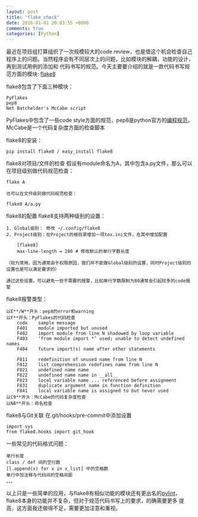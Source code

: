 ```yaml
---
layout: post
title: "flake_check"
date: 2016-01-01 20:03:55 +0800
comments: true
categories: [Python]
---
```


最近在项目组打算组织了一次规模较大的code review，也是借这个机会检查自己程序上的问题。当然程序会有不同层次上的问题，比如模块的解耦，功能的设计，再到测试用例的添加和
代码书写的规范。今天主要要介绍的就是一款代码书写规范方面的模块: [flake8](http://flake8.readthedocs.org/en/latest/index.html)

flake8包含了下面三种模块：
	
	PyFlakes
	pep8
	Net Batchelder's McCabe script
	
PyFlakes中包含了一些code style方面的规范，pep8是python官方的[编程规范](https://www.python.org/dev/peps/pep-0008/)，McCabe是一个代码复杂度方面的检查脚本

flake8的安装：

    pip install flake8 / easy_install flake8
	
flake8对项目/文件的检查
	假设有module命名为A，其中包含a.py文件，那么可以在项目级别做代码规范检查：
	
	flake A
	
	也可以在文件级别做代码规范检查：
	
	flake8 A/a.py

flake8的配置
	flake8支持两种级别的设置：
	
	1. Global级别： 修改 ~/.config/flake8 
	2. Project级别：在Project的根目录增加一项tox.ini文件，在其中增加配置
	
		[flake8]
		max-line-length = 200 # 修改默认的单行字数长度
		
	（较为常用，因为通常由于权限原因，我们并不能做Global级别的设置，同时Project级别的设置也是可以满足要求的）

	通过这些设置，可以避免一些不需要的报警，比如单行字数限制为80通常会引起较多的code报警
	
flake8报警类型：
	
	以E**/W**开头：pep8的error和warning
	以F**开头：PyFlakes的代码检查
		code	sample message
		F401	module imported but unused
		F402	import module from line N shadowed by loop variable
		F403	‘from module import *’ used; unable to detect undefined names
		F404	future import(s) name after other statements
			 
		F811	redefinition of unused name from line N
		F812	list comprehension redefines name from line N
		F821	undefined name name
		F822	undefined name name in __all__
		F823	local variable name ... referenced before assignment
		F831	duplicate argument name in function definition
		F841	local variable name is assigned to but never used
	以C9**开头：McCabe的代码复杂度检查
	以N8**开头：命名检查

flake8与Git关联
	在.git/hooks/pre-commit中添加设置
	
	import sys
	from flake8.hooks import git_hook
	
一些常见的代码格式问题：
	
	单行长度
	class / def 间的空行数
	[l.append(x) for x in x_list] 中的空格数
	单行中加注释与代码间的空格间距
	。。。
	
以上只是一些简单的应用，与flake8有相似功能的模块还有更出名的[pylint](http://www.pylint.org/)，flake8本身的功能并不复杂，但对于规范代码书写上的要求，的确需要更多
提高，这方面我还做得不足，需要更加注意和重视。
